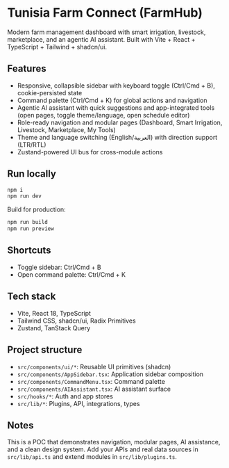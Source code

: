 # Tunisia Farm Connect (FarmHub)

Modern farm management dashboard with smart irrigation, livestock, marketplace, and an agentic AI assistant. Built with Vite + React + TypeScript + Tailwind + shadcn/ui.

## Features

- Responsive, collapsible sidebar with keyboard toggle (Ctrl/Cmd + B), cookie-persisted state
- Command palette (Ctrl/Cmd + K) for global actions and navigation
- Agentic AI assistant with quick suggestions and app-integrated tools (open pages, toggle theme/language, open schedule editor)
- Role-ready navigation and modular pages (Dashboard, Smart Irrigation, Livestock, Marketplace, My Tools)
- Theme and language switching (English/العربية) with direction support (LTR/RTL)
- Zustand-powered UI bus for cross-module actions

## Run locally

```sh
npm i
npm run dev
```

Build for production:

```sh
npm run build
npm run preview
```

## Shortcuts

- Toggle sidebar: Ctrl/Cmd + B
- Open command palette: Ctrl/Cmd + K

## Tech stack

- Vite, React 18, TypeScript
- Tailwind CSS, shadcn/ui, Radix Primitives
- Zustand, TanStack Query

## Project structure

- `src/components/ui/*`: Reusable UI primitives (shadcn)
- `src/components/AppSidebar.tsx`: Application sidebar composition
- `src/components/CommandMenu.tsx`: Command palette
- `src/components/AIAssistant.tsx`: AI assistant surface
- `src/hooks/*`: Auth and app stores
- `src/lib/*`: Plugins, API, integrations, types

## Notes

This is a POC that demonstrates navigation, modular pages, AI assistance, and a clean design system. Add your APIs and real data sources in `src/lib/api.ts` and extend modules in `src/lib/plugins.ts`.
